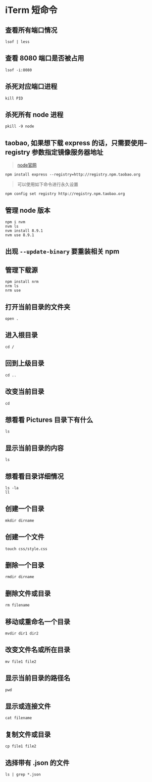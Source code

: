 # iTerm 短命令

## 查看所有端口情况

```console
lsof | less
```

## 查看 8080 端口是否被占用

```console
lsof -i:8080
```

## 杀死对应端口进程

```console
kill PID
```

## 杀死所有 node 进程

```console
pkill -9 node
```

## taobao, 如果想下载 express 的话，只需要使用–registry 参数指定镜像服务器地址

> [node官网](https://nodejs.org/en/)

```console
npm install express --registry=http://registry.npm.taobao.org
```

> 可以使用如下命令进行永久设置

```console
npm config set registry http://registry.npm.taobao.org
```

## 管理 node 版本

```console
npm i nvm
nvm ls
nvm install 8.9.1
nvm use 8.9.1
```

## 出现 `--update-binary` 要重装相关 npm

## 管理下载源

```console
npm install nrm
nrm ls
nrm use
```

## 打开当前目录的文件夹

```console
open .
```

## 进入根目录

```console
cd /
```

## 回到上级目录

```console
cd ..
```

## 改变当前目录

```console
cd
```

## 想看看 Pictures 目录下有什么

```console
ls
```

## 显示当前目录的内容

```console
ls
```

## 想看看目录详细情况

```console
ls -la
ll
```

## 创建一个目录

```console
mkdir dirname
```

## 创建一个文件

```console
touch css/style.css
```

## 删除一个目录

```console
rmdir dirname
```

## 删除文件或目录

```console
rm filename
```

## 移动或重命名一个目录

```console
mvdir dir1 dir2
```

## 改变文件名或所在目录

```console
mv file1 file2
```

## 显示当前目录的路径名

```console
pwd
```

## 显示或连接文件

```console
cat filename
```

## 复制文件或目录

```console
cp file1 file2
```

## 选择带有 .json 的文件

```console
ls | grep *.json
```
